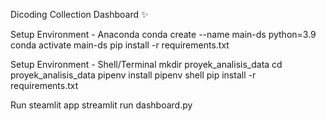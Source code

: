 

Dicoding Collection Dashboard ✨

Setup Environment - Anaconda
conda create --name main-ds python=3.9
conda activate main-ds
pip install -r requirements.txt

Setup Environment - Shell/Terminal
mkdir proyek_analisis_data
cd proyek_analisis_data
pipenv install
pipenv shell
pip install -r requirements.txt

Run steamlit app
streamlit run dashboard.py
